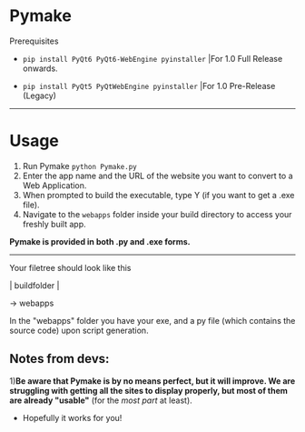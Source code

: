 # Pymake


Prerequisites

- ```pip install PyQt6 PyQt6-WebEngine pyinstaller``` |For 1.0 Full Release onwards.

- ```pip install PyQt5 PyQtWebEngine pyinstaller```  |For 1.0 Pre-Release (Legacy)

---
# Usage

1) Run Pymake ```python Pymake.py```
2) Enter the app name and the URL of the website you want to convert to a Web Application.
3) When prompted to build the executable, type Y (if you want to get a .exe file).
4) Navigate to the `webapps` folder inside your build directory to access your freshly built app.

**Pymake is provided in both .py and .exe forms.**

  ---

  Your filetree should look like this

  | buildfolder |

   -> webapps

  In the "webapps" folder you have your exe, and a py file (which contains the source code) upon script generation.

## Notes from devs:

1)**Be aware that Pymake is by no means perfect, but it will improve. We are struggling with getting all the sites to display properly, but most of them are already "usable"** (for the _most part_ at least).

- Hopefully it works for you!
